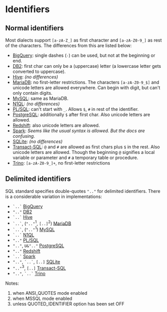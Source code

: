 # Identifiers

## Normal identifiers

Most dialects support `[a-zA-Z_]` as first character and `[a-zA-Z0-9_]` as rest of the characters.
The differences from this are listed below:

- [BigQuery][]: single dashes (`-`) can be used, but not at the beginning or end.
- [DB2][]: first char can only be a (uppercase) letter (a lowercase letter gets converted to uppercase).
- [Hive][]: _(no differences)_
- [MariaDB][]: no first-letter restrictions. The characters `[a-zA-Z0-9_$]` and unicode letters are allowed everywhere. Can begin with digit, but can't only contain digits.
- [MySQL][]: same as MariaDB.
- [N1QL][]: _(no differences)_
- [PL/SQL][]: can't start with `_`. Allows `$`, `#` in rest of the identifier.
- [PostgreSQL][]: additionally `$` after first char. Also unicode letters are allowed.
- [Redshift][]: also unicode letters are allowed.
- [Spark][]: _Seems like the usual syntax is allowed. But the docs are confusing._
- [SQLite][sqlite-syntax-pdf]: _(no differences)_
- [Transact-SQL][]: `@` and `#` are allowed as first chars plus `$` in the rest. Also unicode letters are allowed.
  Though the beginning `@` signifies a local variable or parameter and `#` a temporary table or procedure.
- [Trino][]: `[a-zA-Z0-9_]+`, no first-letter restrictions

## Delimited identifiers

SQL standard specifies double-quotes `".."` for delimited identifiers.
There is a considerable variation in implementations:

- `` `..` `` [BigQuery][]
- `".."` [DB2][]
- `` `..` `` [Hive][]
- `` `..` ``, (`".."`<sup>1</sup>, `[..]`<sup>2</sup>) [MariaDB][]
- `` `..` ``, (`".."`<sup>1</sup>) [MySQL][]
- `` `..` `` [N1QL][]
- `".."` [PL/SQL][]
- `".."`, `U&".."` [PostgreSQL][]
- `".."` [Redshift][]
- `` `..` `` [Spark][]
- `".."`, `` `..` ``, `[..]` [SQLite][sqlite-keywords]
- `".."`<sup>3</sup>, `[..]` [Transact-SQL][]
- `".."`, `` `..` `` [Trino][]

Notes:

1. when ANSI_QUOTES mode enabled
2. when MSSQL mode enabled
3. unless QUOTED_IDENTIFIER option has been set OFF

[bigquery]: https://cloud.google.com/bigquery/docs/reference/standard-sql/lexical
[db2]: https://www.ibm.com/docs/en/db2/9.7?topic=elements-identifiers
[hive]: https://cwiki.apache.org/confluence/pages/viewpage.action?pageId=27362034#LanguageManualDDL-AlterColumn
[mariadb]: https://mariadb.com/kb/en/identifier-names/
[mysql]: https://dev.mysql.com/doc/refman/8.0/en/identifiers.html
[n1ql]: https://docs.couchbase.com/server/current/n1ql/n1ql-language-reference/identifiers.html
[pl/sql]: https://docs.oracle.com/database/121/LNPLS/fundamentals.htm#LNPLS99973
[postgresql]: https://www.postgresql.org/docs/current/sql-syntax-lexical.html#SQL-SYNTAX-IDENTIFIERS
[redshift]: https://docs.aws.amazon.com/redshift/latest/dg/r_names.html
[spark]: https://spark.apache.org/docs/latest/sql-ref-identifier.html
[sqlite-keywords]: https://www.sqlite.org/lang_keywords.html
[sqlite-syntax-pdf]: https://www.pearsonhighered.com/assets/samplechapter/0/6/7/2/067232685X.pdf
[transact-sql]: https://docs.microsoft.com/en-us/sql/relational-databases/databases/database-identifiers?view=sql-server-ver15
[trino]: https://github.com/trinodb/trino/blob/ca7dcaa873b9dd24185e9a69cecdd1dd8717694c/core/trino-parser/src/main/antlr4/io/trino/sql/parser/SqlBase.g4#L1175-L1189
